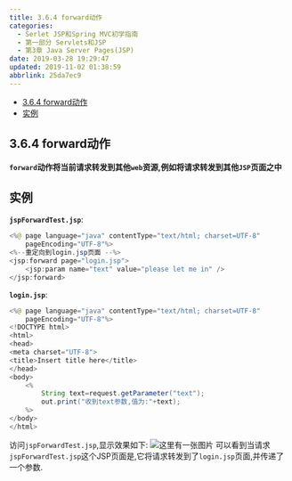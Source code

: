 ```yaml
---
title: 3.6.4 forward动作
categories: 
  - Serlet JSP和Spring MVC初学指南
  - 第一部分 Servlets和JSP
  - 第3章 Java Server Pages(JSP)
date: 2019-03-28 19:29:47
updated: 2019-11-02 01:38:59
abbrlink: 25da7ec9
---
```

- [3.6.4 forward动作](/ReadingNotes/25da7ec9/#3-6-4-forward动作)
- [实例](/ReadingNotes/25da7ec9/#实例)

<!--more-->
<script src="https://cdn.bootcss.com/jquery/3.4.0/jquery.slim.min.js"></script>
<script>$(document).ready(function () {$(".post-body > ul:nth-child(1)").hide();});</script>

<!--end-->
## 3.6.4 forward动作 ##
**`forward`动作将当前请求转发到其他`web`资源,例如将请求转发到其他`JSP`页面之中**
## 实例 ##
**`jspForwardTest.jsp`**:
```java
<%@ page language="java" contentType="text/html; charset=UTF-8"
	pageEncoding="UTF-8"%>
<%--重定向到login.jsp页面 --%>
<jsp:forward page="login.jsp">
	<jsp:param name="text" value="please let me in" />
</jsp:forward>
```
**`login.jsp`**:
```java
<%@ page language="java" contentType="text/html; charset=UTF-8"
    pageEncoding="UTF-8"%>
<!DOCTYPE html>
<html>
<head>
<meta charset="UTF-8">
<title>Insert title here</title>
</head>
<body>
	<%
		String text=request.getParameter("text");
		out.print("收到text参数,值为:"+text);
	%>
</body>
</html>
```
访问`jspForwardTest.jsp`,显示效果如下:
![这里有一张图片](https://image-1257720033.cos.ap-shanghai.myqcloud.com/blog/readbooknote/ServlerJSPAndSpring%20MVCChuXueZhiNan/Chapter3/8.png)
可以看到当请求`jspForwardTest.jsp`这个JSP页面是,它将请求转发到了`login.jsp`页面,并传递了一个参数.
